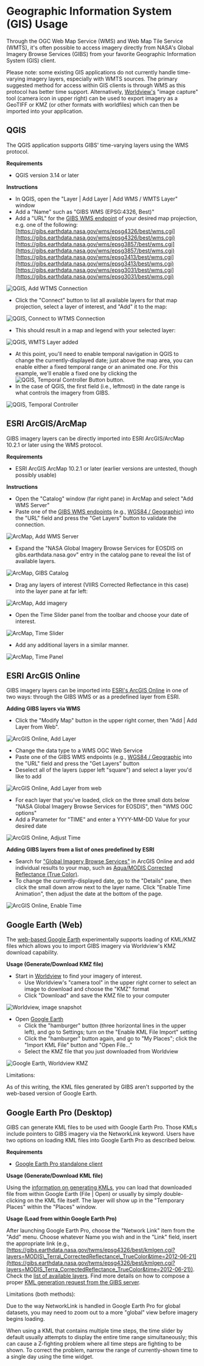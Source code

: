 # Geographic Information System (GIS) Usage

Through the OGC Web Map Service (WMS) and Web Map Tile Service (WMTS), it's often possible to access imagery directly from NASA's Global Imagery Browse Services (GIBS) from your favorite Geographic Information System (GIS) client.

Please note: some existing GIS applications do not currently handle time-varying imagery layers, especially with WMTS sources. The primary suggested method for access within GIS clients is through WMS as this protocol has better time support. Alternatively, [Worldview's](https://worldview.earthdata.nasa.gov/) "image capture" tool (camera icon in upper right) can be used to export imagery as a GeoTIFF or KMZ (or other formats with worldfiles) which can then be imported into your application.

## QGIS

The QGIS application supports GIBS' time-varying layers using the WMS protocol.

**Requirements**

* QGIS version 3.14 or later

**Instructions**

* In QGIS\, open the "Layer \| Add Layer \| Add WMS / WMTS Layer" window
* Add a "Name" such as "GIBS WMS (EPSG:4326, Best)"
* Add a "URL" for the [GIBS WMS endpoint](https://wiki.earthdata.nasa.gov/display/GIBS/GIBS+API+for+Developers#GIBSAPIforDevelopers-OGCWebMapService(WMS)) of your desired map projection, e.g. one of the following:
[https://gibs.earthdata.nasa.gov/wms/epsg4326/best/wms.cgi](https://gibs.earthdata.nasa.gov/wms/epsg4326/best/wms.cgi)
[https://gibs.earthdata.nasa.gov/wms/epsg3857/best/wms.cgi](https://gibs.earthdata.nasa.gov/wms/epsg3857/best/wms.cgi)
[https://gibs.earthdata.nasa.gov/wms/epsg3413/best/wms.cgi](https://gibs.earthdata.nasa.gov/wms/epsg3413/best/wms.cgi)
[https://gibs.earthdata.nasa.gov/wms/epsg3031/best/wms.cgi](https://gibs.earthdata.nasa.gov/wms/epsg3031/best/wms.cgi)

![QGIS, Add WTMS Connection](img/CreateWMTSConnection_QGIS.png)

* Click the "Connect" button to list all available layers for that map projection, select a layer of interest, and "Add" it to the map:

![QGIS, Connect to WTMS Connection](img/ConnectWMTS_QGIS.png)

* This should result in a map and legend with your selected layer:

![QGIS, WMTS Layer added](img/WMTSlayer_QGIS.png)

* At this point, you'll need to enable temporal navigation in QGIS to change the currently-displayed date; just above the map area, you can enable either a fixed temporal range or an animated one. For this example, we'll enable a fixed one by clicking the ![QGIS, Temporal Controller Button](img/TemporalControllerbutton_QGIS.png) button.
* In the case of QGIS, the first field (i.e., leftmost) in the date range is what controls the imagery from GIBS.

![QGIS, Temporal Controller](img/TemporalController_QGIS.png)

## ESRI ArcGIS/ArcMap

GIBS imagery layers can be directly imported into ESRI ArcGIS/ArcMap 10.2.1 or later using the WMS protocol.

**Requirements**

* ESRI ArcGIS ArcMap 10.2.1 or later (earlier versions are untested, though possibly usable)

**Instructions**

* Open the "Catalog" window (far right pane) in ArcMap and select "Add WMS Server"
* Paste one of the [GIBS WMS endpoints](http://127.0.0.1:8000/#ogc-web-map-service-wms) (e.g., [WGS84 / Geographic](https://gibs.earthdata.nasa.gov/wms/epsg4326/best/wms.cgi)) into the "URL" field and press the "Get Layers" button to validate the connection.

![ArcMap, Add WMS Server](img/ArcMap-CatWindow.png)

* Expand the "NASA Global Imagery Browse Services for EOSDIS on gibs.earthdata.nasa.gov" entry in the catalog pane to reveal the list of available layers.

![ArcMap, GIBS Catalog](img/ArcMap-GIBS-Catalog.png)

* Drag any layers of interest (VIIRS Corrected Reflectance in this case) into the layer pane at far left:

![ArcMap, Add imagery](img/ArcMap-VIIRS-CR.png)

* Open the Time Slider panel from the toolbar and choose your date of interest.

![ArcMap, Time Slider](img/ArcMap-TimeSlider.png)

* Add any additional layers in a similar manner.

![ArcMap, Time Panel](img/ArcMap-TimePanel.png)

## ESRI ArcGIS Online

GIBS imagery layers can be imported into [ESRI's ArcGIS Online](http://www.arcgis.com/) in one of two ways: through the GIBS WMS or as a predefined layer from ESRI.

**Adding GIBS layers via WMS**

* Click the "Modify Map" button in the upper right corner\, then "Add \| Add Layer from Web"\.

![ArcGIS Online, Add Layer](img/AGOL-AddLayer.png)

* Change the data type to a WMS OGC Web Service
* Paste one of the GIBS WMS endpoints (e.g., [WGS84 / Geographic](https://gibs.earthdata.nasa.gov/wms/epsg4326/best/wms.cgi) into the "URL" field and press the "Get Layers" button
* Deselect all of the layers (upper left "square") and select a layer you'd like to add

![ArcGIS Online, Add Layer from web](img/AGOL-AddLayer2.png)

* For each layer that you've loaded, click on the three small dots below "NASA Global Imagery Browse Services for EOSDIS", then "WMS OGC options"
* Add a Parameter for "TIME" and enter a YYYY-MM-DD Value for your desired date

![ArcGIS Online, Adjust Time](img/AGOL-TimeAdjust2.png)

**Adding GIBS layers from a list of ones predefined by ESRI**

* Search for ["Global Imagery Browse Services"](http://www.arcgis.com/home/search.html?q=Global%20Imagery%20Browse%20Services&t=content) in ArcGIS Online and add individual results to your map, such as [Aqua/MODIS Corrected Reflectance (True Color)](http://www.arcgis.com/home/item.html?id=10739eefdc9743a2b884bebe4b3476d7).
* To change the currently-displayed date, go to the "Details" pane, then click the small down arrow next to the layer name. Click "Enable Time Animation", then adjust the date at the bottom of the page.

![ArcGIS Online, Enable Time](img/AGOL-EnableTime.png)

## Google Earth (Web)

The [web-based Google Earth](https://earth.google.com/web/) experimentally supports loading of KML/KMZ files which allows you to import GIBS imagery via Worldview's KMZ download capability.

**Usage (Generate/Download KMZ file)**

* Start in [Worldview](https://worldview.earthdata.nasa.gov/) to find your imagery of interest.
    * Use Worldview's "camera tool" in the upper right corner to select an image to download and choose the "KMZ" format
    * Click "Download" and save the KMZ file to your computer

![Worldview, image snapshot](img/Worldview-snapshot.png)

* Open [Google Earth](https://earth.google.com/web/)
    * Click the "hamburger" button (three horizontal lines in the upper left), and go to Settings; turn on the "Enable KML File Import" setting
    * Click the "hamburger" button again, and go to "My Places"; click the "Import KML File" button and "Open File..."
    * Select the KMZ file that you just downloaded from Worldview

![Google Earth, Worldview KMZ](img/GoogleEarth-WorldviewKMZ.png)

Limitations:

As of this writing, the KML files generated by GIBS aren't supported by the web-based version of Google Earth.

## Google Earth Pro (Desktop)

GIBS can generate KML files to be used with Google Earth Pro. Those KMLs include pointers to GIBS imagery via the NetworkLink keyword. Users have two options on loading KML files into Google Earth Pro as described below.

**Requirements**

* [Google Earth Pro standalone client](https://www.google.com/earth/versions/#earth-pro)

**Usage (Generate/Download KML file)**

Using the [information on generating KMLs](https://wiki.earthdata.nasa.gov/display/GIBS/GIBS+API+for+Developers#GIBSAPIforDevelopers-GoogleEarthKMLAccess)\, you can load that downloaded file from within Google Earth \(File \| Open\) or usually by simply double\-clicking on the KML file itself\. The layer will show up in the "Temporary Places" within the "Places" window\.

**Usage (Load from within Google Earth Pro)**

After launching Google Earth Pro, choose the "Network Link" item from the "Add" menu. Choose whatever Name you wish and in the "Link" field, insert the appropriate link (e.g., [https://gibs.earthdata.nasa.gov/twms/epsg4326/best/kmlgen.cgi?layers=MODIS\_Terra\_CorrectedReflectance\_TrueColor&time=2012-06-21](https://gibs.earthdata.nasa.gov/twms/epsg4326/best/kmlgen.cgi?layers=MODIS_Terra_CorrectedReflectance_TrueColor&time=2012-06-21)). Check the [list of available layers](https://wiki.earthdata.nasa.gov/display/GIBS/GIBS+Available+Imagery+Products). Find more details on how to compose a proper [KML generation request from the GIBS server](https://wiki.earthdata.nasa.gov/display/GIBS/GIBS+API+for+Developers#GIBSAPIforDevelopers-GoogleEarthKMLAccess).

Limitations (both methods):

Due to the way NetworkLink is handled in Google Earth Pro for global datasets, you may need to zoom out to a more "global" view before imagery begins loading.

When using a KML that contains multiple time steps, the time slider by default usually attempts to display the entire time range simultaneously; this can cause a Z-fighting problem where all time steps are fighting to be shown. To correct the problem, narrow the range of currently-shown time to a single day using the time widget.